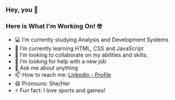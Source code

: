 ### Hey, you 👋
<!--
**BabiMacieira/BabiMacieira** is a ✨ _special_ ✨ repository because its `README.md` (this file) appears on your GitHub profile.

Here are some ideas to get you started:

- 🔭 I’m currently work on ...
- 🌱 I’m currently learning ...
- 👯 I’m looking to collaborate on ...
- 🤔 I’m looking for help with my ...
- 💬 Ask me about anything;...
- 📫 How to reach me: ...
- 😄 Pronouns: ...
- ⚡ Fun fact: ...
-->

### Here is What I'm Working On! 🤓
- 💻 I’m currently studying Analysis and Development Systems
- 🌱 I’m currently learning HTML, CSS and JavaScript
- 👯 I’m looking to collaborate on my abilities and skills;
- 🤔 I’m looking for help with a new job
- 💬 Ask me about anything
- 📫 How to reach me: [Linkedin - Profile](https://www.linkedin.com/in/barbarakgmacieira/)
- 😄 Pronouns: She/Her
- ⚡ Fun fact: I love sports and games!
